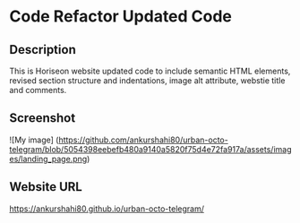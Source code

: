 # Code Refactor Updated Code

## Description
This is Horiseon website updated code to include semantic HTML elements, revised section structure and indentations, image alt attribute, webstie title and comments.

## Screenshot
![My image] (https://github.com/ankurshahi80/urban-octo-telegram/blob/5054398eebefb480a9140a5820f75d4e72fa917a/assets/images/landing_page.png)

## Website URL
https://ankurshahi80.github.io/urban-octo-telegram/
